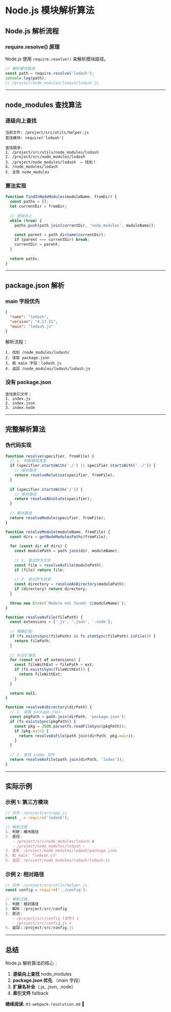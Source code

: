 # Node.js 模块解析算法

## Node.js 解析流程

### require.resolve() 原理

Node.js 使用 `require.resolve()` 来解析模块路径。

```javascript
// 解析模块路径
const path = require.resolve('lodash');
console.log(path);
// /project/node_modules/lodash/lodash.js
```

---

## node_modules 查找算法

### 逐级向上查找

```
当前文件: /project/src/utils/helper.js
查找模块: require('lodash')

查找顺序:
1. /project/src/utils/node_modules/lodash
2. /project/src/node_modules/lodash
3. /project/node_modules/lodash  ← 找到！
4. /node_modules/lodash
5. 全局 node_modules
```

### 算法实现

```javascript
function findInNodeModules(moduleName, fromDir) {
  const paths = [];
  let currentDir = fromDir;
  
  // 逐级向上
  while (true) {
    paths.push(path.join(currentDir, 'node_modules', moduleName));
    
    const parent = path.dirname(currentDir);
    if (parent === currentDir) break;
    currentDir = parent;
  }
  
  return paths;
}
```

---

## package.json 解析

### main 字段优先

```json
{
  "name": "lodash",
  "version": "4.17.21",
  "main": "lodash.js"
}
```

解析流程：
```
1. 找到 /node_modules/lodash/
2. 读取 package.json
3. 取 main 字段：lodash.js
4. 返回 /node_modules/lodash/lodash.js
```

### 没有 package.json

```
查找索引文件：
1. index.js
2. index.json
3. index.node
```

---

## 完整解析算法

### 伪代码实现

```javascript
function resolve(specifier, fromFile) {
  // 1. 判断路径类型
  if (specifier.startsWith('./') || specifier.startsWith('../')) {
    // 相对路径
    return resolveRelative(specifier, fromFile);
  }
  
  if (specifier.startsWith('/')) {
    // 绝对路径
    return resolveAbsolute(specifier);
  }
  
  // 模块路径
  return resolveModule(specifier, fromFile);
}

function resolveModule(moduleName, fromFile) {
  const dirs = getNodeModulesPaths(fromFile);
  
  for (const dir of dirs) {
    const modulePath = path.join(dir, moduleName);
    
    // 1. 尝试作为文件
    const file = resolveAsFile(modulePath);
    if (file) return file;
    
    // 2. 尝试作为目录
    const directory = resolveAsDirectory(modulePath);
    if (directory) return directory;
  }
  
  throw new Error(`Module not found: ${moduleName}`);
}

function resolveAsFile(filePath) {
  const extensions = ['.js', '.json', '.node'];
  
  // 精确匹配
  if (fs.existsSync(filePath) && fs.statSync(filePath).isFile()) {
    return filePath;
  }
  
  // 补全扩展名
  for (const ext of extensions) {
    const fileWithExt = filePath + ext;
    if (fs.existsSync(fileWithExt)) {
      return fileWithExt;
    }
  }
  
  return null;
}

function resolveAsDirectory(dirPath) {
  // 1. 读取 package.json
  const pkgPath = path.join(dirPath, 'package.json');
  if (fs.existsSync(pkgPath)) {
    const pkg = JSON.parse(fs.readFileSync(pkgPath));
    if (pkg.main) {
      return resolveAsFile(path.join(dirPath, pkg.main));
    }
  }
  
  // 2. 查找 index 文件
  return resolveAsFile(path.join(dirPath, 'index'));
}
```

---

## 实际示例

### 示例 1: 第三方模块

```javascript
// 文件：/project/src/app.js
const _ = require('lodash');

// 解析过程：
1. 判断：模块路径
2. 查找：
   - /project/src/node_modules/lodash ✗
   - /project/node_modules/lodash ✓
3. 读取：/project/node_modules/lodash/package.json
4. 取 main: "lodash.js"
5. 返回：/project/node_modules/lodash/lodash.js
```

### 示例 2: 相对路径

```javascript
// 文件：/project/src/utils/helper.js
const config = require('../config');

// 解析过程：
1. 判断：相对路径
2. 解析：/project/src/config
3. 尝试：
   - /project/src/config (文件) ✗
   - /project/src/config.js ✓
4. 返回：/project/src/config.js
```

---

## 总结

Node.js 解析算法的核心：
1. **逐级向上查找** node_modules
2. **package.json 优先** （main 字段）
3. **扩展名补全**（.js, .json, .node）
4. **索引文件** fallback

**继续阅读**: `03-webpack-resolution.md` 📖
